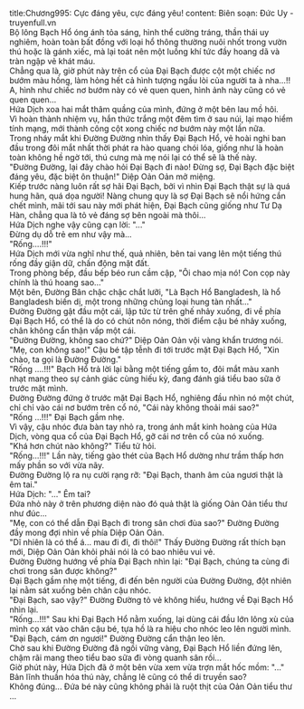 title:Chương995: Cực đáng yêu, cực đáng yêu!
content:
Biên soạn: Đức Uy - truyenfull.vn<br>Bộ lông Bạch Hổ óng ánh tỏa sáng, hình thể cường tráng, thần thái uy nghiêm, hoàn toàn bất đồng với loại hổ thông thường nuôi nhốt trong vườn thú hoặc là gánh xiếc, mà lại toát nên một luồng khí tức đầy hoang dã và tràn ngập vẻ khát máu.<br>Chẳng qua là, giờ phút này trên cổ của Đại Bạch được cột một chiếc nơ bướm màu hồng, làm hỏng hết cả hình tượng ngầu lòi của người ta à nha…!!<br>A, hình như chiếc nơ bướm này có vẻ quen quen, hình ảnh này cũng có vẻ quen quen…<br>Hứa Dịch xoa hai mắt thâm quầng của mình, đứng ở một bên lau mồ hôi.<br>Vì hoàn thành nhiệm vụ, hắn thức trắng một đêm tìm ở sau núi, lại mạo hiểm tính mạng, mới thành công cột xong chiếc nơ bướm này một lần nữa.<br>Trong nháy mắt khi Đường Đường nhìn thấy Đại Bạch Hổ, vẻ hoài nghi ban đầu trong đôi mắt nhất thời phát ra hào quang chói lóa, giống như là hoàn toàn không hề ngờ tới, thú cưng mà mẹ nói lại có thể sẽ là thế này.<br>"Đường Đường, lại đây chào hỏi Đại Bạch đi nào! Đừng sợ, Đại Bạch đặc biệt đáng yêu, đặc biệt ôn thuận!" Diệp Oản Oản mở miệng.<br>Kiếp trước nàng luôn rất sợ hãi Đại Bạch, bởi vì nhìn Đại Bạch thật sự là quá hung hãn, quá dọa người! Nàng chung quy là sợ Đại Bạch sẽ nổi hứng cắn chết mình, mãi tới sau này mới phát hiện, Đại Bạch cũng giống như Tư Dạ Hàn, chẳng qua là tỏ vẻ đáng sợ bên ngoài mà thôi...<br>Hứa Dịch nghe vậy cũng cạn lời: "..."<br>Đừng dụ dỗ trẻ em như vậy mà…<br>"Rống….!!!"<br>Hứa Dịch mới vừa nghĩ như thế, quả nhiên, bên tai vang lên một tiếng thú rống đầy giận dữ, chấn động mặt đất.<br>Trong phòng bếp, đầu bếp béo run cầm cập, "Ôi chao mịa nó! Con cọp này chính là thú hoang sao…"<br>Một bên, Đường Bân chậc chậc chắt lưỡi, "Là Bạch Hổ Bangladesh, là hổ Bangladesh biến dị, một trong những chủng loại hung tàn nhất…"<br>Đường Đường gật đầu một cái, lập tức từ trên ghế nhảy xuống, đi về phía Đại Bạch Hổ, có thể là do có chút nôn nóng, thời điểm cậu bé nhảy xuống, chân không cẩn thận vấp một cái.<br>"Đường Đường, không sao chứ?" Diệp Oản Oản vội vàng khẩn trương nói.<br>"Mẹ, con không sao!" Cậu bé tập tễnh đi tới trước mặt Đại Bạch Hổ, "Xin chào, ta gọi là Đường Đường."<br>"Rống ….!!!" Bạch Hổ trả lời lại bằng một tiếng gầm to, đôi mắt màu xanh nhạt mang theo sự cảnh giác cùng hiếu kỳ, đang đánh giá tiểu bao sữa ở trước mặt mình.<br>Đường Đường đứng ở trước mặt Đại Bạch Hổ, nghiêng đầu nhìn nó một chút, chỉ chỉ vào cái nơ bướm trên cổ nó, "Cái này không thoải mái sao?"<br>"Rống …!!!" Đại Bạch gầm nhẹ.<br>Vì vậy, cậu nhóc đưa bàn tay nhỏ ra, trong ánh mắt kinh hoàng của Hứa Dịch, vòng qua cổ của Đại Bạch Hổ, gỡ cái nơ trên cổ của nó xuống.<br>"Khá hơn chút nào không?" Tiểu tử hỏi.<br>"Rống…!!!" Lần này, tiếng gào thét của Bạch Hổ dường như trầm thấp hơn mấy phần so với vừa nãy.<br>Đường Đường lộ ra nụ cười rạng rỡ: "Đại Bạch, thanh âm của ngươi thật là êm tai."<br>Hứa Dịch: "..." Êm tai?<br>Đứa nhỏ này ở trên phương diện nào đó quả thật là giống Oản Oản tiểu thư như đúc...<br>"Mẹ, con có thể dẫn Đại Bạch đi trong sân chơi đùa sao?" Đường Đường đầy mong đợi nhìn về phía Diệp Oản Oản.<br>"Dĩ nhiên là có thể á... mau đi đi, đi thôi!" Thấy Đường Đường rất thích bạn mới, Diệp Oản Oản khỏi phải nói là có bao nhiêu vui vẻ.<br>Đường Đường hướng về phía Đại Bạch nhìn lại: "Đại Bạch, chúng ta cùng đi chơi trong sân được không?"<br>Đại Bạch gầm nhẹ một tiếng, đi đến bên người của Đường Đường, đột nhiên lại nằm sát xuống bên chân cậu nhóc.<br>"Đại Bạch, sao vậy?" Đường Đường tỏ vẻ không hiểu, hướng về Đại Bạch Hổ nhìn lại.<br>"Rống…!!!" Sau khi Đại Bạch Hổ nằm xuống, lại dùng cái đầu lớn lông xù của mình cọ xát vào chân cậu bé, tựa hồ là ra hiệu cho nhóc leo lên người mình.<br>"Đại Bạch, cám ơn ngươi!" Đường Đường cẩn thận leo lên.<br>Chờ sau khi Đường Đường đã ngồi vững vàng, Đại Bạch Hổ liền đứng lên, chậm rãi mang theo tiểu bao sữa đi vòng quanh sân rồi…<br>Giờ phút này, Hứa Dịch đã ở một bên vừa xem vừa trợn mắt hốc mồm: "..."<br>Bản lĩnh thuần hóa thú này, chẳng lẽ cũng có thể di truyền sao?<br>Không đúng... Đứa bé này cũng không phải là ruột thịt của Oản Oản tiểu thư …